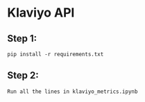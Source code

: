 # Klaviyo API

## Step 1:
`pip install -r requirements.txt`

## Step 2:
`Run all the lines in klaviyo_metrics.ipynb`